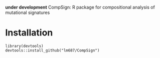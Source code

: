 <!---
![logo simplex](logo.png ""))
--->
**under development**   CompSign: R package for compositional analysis of mutational signatures

# Installation

    library(devtools)
    devtools::install_github("lm687/CompSign")
